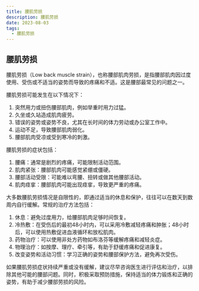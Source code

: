 ```yaml
---
title: 腰肌劳损
description: 腰肌劳损
date: 2023-08-03
tags:
  - 腰肌劳损
---
```


## 腰肌劳损

腰肌劳损（Low back muscle strain），也称腰部肌肉劳损，是指腰部肌肉因过度使用、受伤或不适当的姿势而导致的疼痛和不适。这是腰部最常见的问题之一。

腰肌劳损可能发生在以下情况下：

1. 突然用力或扭伤腰部肌肉，例如举重时用力过猛。
2. 久坐或久站造成肌肉疲劳。
3. 错误的姿势或姿势不良，尤其在长时间的体力劳动或办公室工作中。
4. 运动不足，导致腰部肌肉弱化。
5. 腰部肌肉受凉或受到寒冷的刺激。

腰肌劳损的症状包括：

1. 腰痛：通常是剧烈的疼痛，可能限制活动范围。
2. 肌肉紧张：腰部肌肉可能感觉紧绷或僵硬。
3. 腰部活动受限：可能难以弯腰、扭转或做其他腰部活动。
4. 肌肉痉挛：腰部肌肉可能出现痉挛，导致更严重的疼痛。

大多数腰肌劳损情况是自限性的，即通过适当的休息和保护，往往可以在数天到数周内自行缓解。常规的治疗方法包括：

1. 休息：避免过度用力，给腰部肌肉足够时间恢复。
2. 冷热敷：在受伤后的最初48小时内，可以采用冷敷减轻疼痛和肿胀；48小时后，可以使用热敷促进血液循环和放松肌肉。
3. 药物治疗：可以使用非处方药物如布洛芬等缓解疼痛和减轻炎症。
4. 物理治疗：如按摩、理疗、牵引等，有助于舒缓疼痛和促进康复。
5. 改变姿势和活动习惯：学习正确的姿势和腰部保护方法，避免再次受伤。

如果腰肌劳损症状持续严重或没有缓解，建议尽早咨询医生进行评估和治疗，以排除其他可能的腰部问题。同时，积极采取预防措施，保持适当的体力锻炼和正确的姿势，有助于减少腰部劳损的风险。